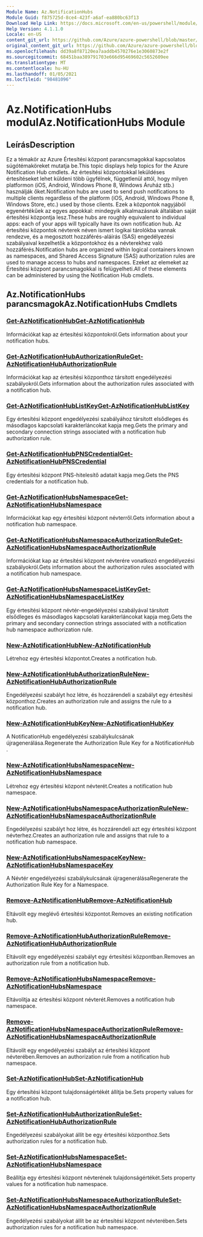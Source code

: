 ```yaml
---
Module Name: Az.NotificationHubs
Module Guid: f875725d-8ce4-423f-a6af-ea880bc63f13
Download Help Link: https://docs.microsoft.com/en-us/powershell/module/az.notificationhubs
Help Version: 4.1.1.0
Locale: en-US
content_git_url: https://github.com/Azure/azure-powershell/blob/master/src/NotificationHubs/NotificationHubs/help/Az.NotificationHubs.md
original_content_git_url: https://github.com/Azure/azure-powershell/blob/master/src/NotificationHubs/NotificationHubs/help/Az.NotificationHubs.md
ms.openlocfilehash: dd39a8f87120ea7aaddb4570276e1e3060873e2f
ms.sourcegitcommit: 68451baa389791703e666d95469602c5652609ee
ms.translationtype: MT
ms.contentlocale: hu-HU
ms.lasthandoff: 01/05/2021
ms.locfileid: "98481096"
---
```

# <span data-ttu-id="23d1b-101">Az.NotificationHubs modul</span><span class="sxs-lookup"><span data-stu-id="23d1b-101">Az.NotificationHubs Module</span></span>
## <span data-ttu-id="23d1b-102">Leírás</span><span class="sxs-lookup"><span data-stu-id="23d1b-102">Description</span></span>
<span data-ttu-id="23d1b-103">Ez a témakör az Azure Értesítési központ parancsmagokkal kapcsolatos súgótémaköreket mutatja be.</span><span class="sxs-lookup"><span data-stu-id="23d1b-103">This topic displays help topics for the Azure Notification Hub cmdlets.</span></span> <span data-ttu-id="23d1b-104">Az értesítési központokkal leküldéses értesítéseket lehet küldeni több ügyfélnek, függetlenül attól, hogy milyen platformon (iOS, Android, Windows Phone 8, Windows Áruház stb.) használják őket.</span><span class="sxs-lookup"><span data-stu-id="23d1b-104">Notification hubs are used to send push notifications to multiple clients regardless of the platform (iOS, Android, Windows Phone 8, Windows Store, etc.) used by those clients.</span></span> <span data-ttu-id="23d1b-105">Ezek a központok nagyjából egyenértékűek az egyes appokkal: mindegyik alkalmazásnak általában saját értesítési központja lesz.</span><span class="sxs-lookup"><span data-stu-id="23d1b-105">These hubs are roughly equivalent to individual apps: each of your apps will typically have its own notification hub.</span></span> <span data-ttu-id="23d1b-106">Az értesítési központok névterek néven ismert logikai tárolókba vannak rendezve, és a megosztott hozzáférés-aláírás (SAS) engedélyezési szabályaival kezelhetők a központokhoz és a névterekhez való hozzáférés.</span><span class="sxs-lookup"><span data-stu-id="23d1b-106">Notification hubs are organized within logical containers known as namespaces, and Shared Access Signature (SAS) authorization rules are used to manage access to hubs and namespaces.</span></span> <span data-ttu-id="23d1b-107">Ezeket az elemeket az Értesítési központ parancsmagokkal is felügyelheti.</span><span class="sxs-lookup"><span data-stu-id="23d1b-107">All of these elements can be administered by using the Notification Hub cmdlets.</span></span>

## <span data-ttu-id="23d1b-108">Az.NotificationHubs parancsmagok</span><span class="sxs-lookup"><span data-stu-id="23d1b-108">Az.NotificationHubs Cmdlets</span></span>
### [<span data-ttu-id="23d1b-109">Get-AzNotificationHub</span><span class="sxs-lookup"><span data-stu-id="23d1b-109">Get-AzNotificationHub</span></span>](Get-AzNotificationHub.md)
<span data-ttu-id="23d1b-110">Információkat kap az értesítési központokról.</span><span class="sxs-lookup"><span data-stu-id="23d1b-110">Gets information about your notification hubs.</span></span>

### [<span data-ttu-id="23d1b-111">Get-AzNotificationHubAuthorizationRule</span><span class="sxs-lookup"><span data-stu-id="23d1b-111">Get-AzNotificationHubAuthorizationRule</span></span>](Get-AzNotificationHubAuthorizationRule.md)
<span data-ttu-id="23d1b-112">Információkat kap az értesítési központhoz társított engedélyezési szabályokról.</span><span class="sxs-lookup"><span data-stu-id="23d1b-112">Gets information about the authorization rules associated with a notification hub.</span></span>

### [<span data-ttu-id="23d1b-113">Get-AzNotificationHubListKey</span><span class="sxs-lookup"><span data-stu-id="23d1b-113">Get-AzNotificationHubListKey</span></span>](Get-AzNotificationHubListKey.md)
<span data-ttu-id="23d1b-114">Egy értesítési központ engedélyezési szabályához társított elsődleges és másodlagos kapcsolati karakterláncokat kapja meg.</span><span class="sxs-lookup"><span data-stu-id="23d1b-114">Gets the primary and secondary connection strings associated with a notification hub authorization rule.</span></span>

### [<span data-ttu-id="23d1b-115">Get-AzNotificationHubPNSCredential</span><span class="sxs-lookup"><span data-stu-id="23d1b-115">Get-AzNotificationHubPNSCredential</span></span>](Get-AzNotificationHubPNSCredential.md)
<span data-ttu-id="23d1b-116">Egy értesítési központ PNS-hitelesítő adatait kapja meg.</span><span class="sxs-lookup"><span data-stu-id="23d1b-116">Gets the PNS credentials for a notification hub.</span></span>

### [<span data-ttu-id="23d1b-117">Get-AzNotificationHubsNamespace</span><span class="sxs-lookup"><span data-stu-id="23d1b-117">Get-AzNotificationHubsNamespace</span></span>](Get-AzNotificationHubsNamespace.md)
<span data-ttu-id="23d1b-118">Információkat kap egy értesítési központ névterről.</span><span class="sxs-lookup"><span data-stu-id="23d1b-118">Gets information about a notification hub namespace.</span></span>

### [<span data-ttu-id="23d1b-119">Get-AzNotificationHubsNamespaceAuthorizationRule</span><span class="sxs-lookup"><span data-stu-id="23d1b-119">Get-AzNotificationHubsNamespaceAuthorizationRule</span></span>](Get-AzNotificationHubsNamespaceAuthorizationRule.md)
<span data-ttu-id="23d1b-120">Információkat kap az értesítési központ névterére vonatkozó engedélyezési szabályokról.</span><span class="sxs-lookup"><span data-stu-id="23d1b-120">Gets information about the authorization rules associated with a notification hub namespace.</span></span>

### [<span data-ttu-id="23d1b-121">Get-AzNotificationHubsNamespaceListKey</span><span class="sxs-lookup"><span data-stu-id="23d1b-121">Get-AzNotificationHubsNamespaceListKey</span></span>](Get-AzNotificationHubsNamespaceListKey.md)
<span data-ttu-id="23d1b-122">Egy értesítési központ névtér-engedélyezési szabályával társított elsődleges és másodlagos kapcsolati karakterláncokat kapja meg.</span><span class="sxs-lookup"><span data-stu-id="23d1b-122">Gets the primary and secondary connection strings associated with a notification hub namespace authorization rule.</span></span>

### [<span data-ttu-id="23d1b-123">New-AzNotificationHub</span><span class="sxs-lookup"><span data-stu-id="23d1b-123">New-AzNotificationHub</span></span>](New-AzNotificationHub.md)
<span data-ttu-id="23d1b-124">Létrehoz egy értesítési központot.</span><span class="sxs-lookup"><span data-stu-id="23d1b-124">Creates a notification hub.</span></span>

### [<span data-ttu-id="23d1b-125">New-AzNotificationHubAuthorizationRule</span><span class="sxs-lookup"><span data-stu-id="23d1b-125">New-AzNotificationHubAuthorizationRule</span></span>](New-AzNotificationHubAuthorizationRule.md)
<span data-ttu-id="23d1b-126">Engedélyezési szabályt hoz létre, és hozzárendeli a szabályt egy értesítési központhoz.</span><span class="sxs-lookup"><span data-stu-id="23d1b-126">Creates an authorization rule and assigns the rule to a notification hub.</span></span>

### [<span data-ttu-id="23d1b-127">New-AzNotificationHubKey</span><span class="sxs-lookup"><span data-stu-id="23d1b-127">New-AzNotificationHubKey</span></span>](New-AzNotificationHubKey.md)
<span data-ttu-id="23d1b-128">A NotificationHub engedélyezési szabálykulcsának újragenerálása.</span><span class="sxs-lookup"><span data-stu-id="23d1b-128">Regenerate the Authorization Rule Key for a NotificationHub .</span></span>

### [<span data-ttu-id="23d1b-129">New-AzNotificationHubsNamespace</span><span class="sxs-lookup"><span data-stu-id="23d1b-129">New-AzNotificationHubsNamespace</span></span>](New-AzNotificationHubsNamespace.md)
<span data-ttu-id="23d1b-130">Létrehoz egy értesítési központ névterét.</span><span class="sxs-lookup"><span data-stu-id="23d1b-130">Creates a notification hub namespace.</span></span>

### [<span data-ttu-id="23d1b-131">New-AzNotificationHubsNamespaceAuthorizationRule</span><span class="sxs-lookup"><span data-stu-id="23d1b-131">New-AzNotificationHubsNamespaceAuthorizationRule</span></span>](New-AzNotificationHubsNamespaceAuthorizationRule.md)
<span data-ttu-id="23d1b-132">Engedélyezési szabályt hoz létre, és hozzárendeli azt egy értesítési központ névterhez.</span><span class="sxs-lookup"><span data-stu-id="23d1b-132">Creates an authorization rule and assigns that rule to a notification hub namespace.</span></span>

### [<span data-ttu-id="23d1b-133">New-AzNotificationHubsNamespaceKey</span><span class="sxs-lookup"><span data-stu-id="23d1b-133">New-AzNotificationHubsNamespaceKey</span></span>](New-AzNotificationHubsNamespaceKey.md)
<span data-ttu-id="23d1b-134">A Névtér engedélyezési szabálykulcsának újragenerálása</span><span class="sxs-lookup"><span data-stu-id="23d1b-134">Regenerate the Authorization Rule Key for a Namespace.</span></span>

### [<span data-ttu-id="23d1b-135">Remove-AzNotificationHub</span><span class="sxs-lookup"><span data-stu-id="23d1b-135">Remove-AzNotificationHub</span></span>](Remove-AzNotificationHub.md)
<span data-ttu-id="23d1b-136">Eltávolít egy meglévő értesítési központot.</span><span class="sxs-lookup"><span data-stu-id="23d1b-136">Removes an existing notification hub.</span></span>

### [<span data-ttu-id="23d1b-137">Remove-AzNotificationHubAuthorizationRule</span><span class="sxs-lookup"><span data-stu-id="23d1b-137">Remove-AzNotificationHubAuthorizationRule</span></span>](Remove-AzNotificationHubAuthorizationRule.md)
<span data-ttu-id="23d1b-138">Eltávolít egy engedélyezési szabályt egy értesítési központban.</span><span class="sxs-lookup"><span data-stu-id="23d1b-138">Removes an authorization rule from a notification hub.</span></span>

### [<span data-ttu-id="23d1b-139">Remove-AzNotificationHubsNamespace</span><span class="sxs-lookup"><span data-stu-id="23d1b-139">Remove-AzNotificationHubsNamespace</span></span>](Remove-AzNotificationHubsNamespace.md)
<span data-ttu-id="23d1b-140">Eltávolítja az értesítési központ névterét.</span><span class="sxs-lookup"><span data-stu-id="23d1b-140">Removes a notification hub namespace.</span></span>

### [<span data-ttu-id="23d1b-141">Remove-AzNotificationHubsNamespaceAuthorizationRule</span><span class="sxs-lookup"><span data-stu-id="23d1b-141">Remove-AzNotificationHubsNamespaceAuthorizationRule</span></span>](Remove-AzNotificationHubsNamespaceAuthorizationRule.md)
<span data-ttu-id="23d1b-142">Eltávolít egy engedélyezési szabályt az értesítési központ névterében.</span><span class="sxs-lookup"><span data-stu-id="23d1b-142">Removes an authorization rule from a notification hub namespace.</span></span>

### [<span data-ttu-id="23d1b-143">Set-AzNotificationHub</span><span class="sxs-lookup"><span data-stu-id="23d1b-143">Set-AzNotificationHub</span></span>](Set-AzNotificationHub.md)
<span data-ttu-id="23d1b-144">Egy értesítési központ tulajdonságértékét állítja be.</span><span class="sxs-lookup"><span data-stu-id="23d1b-144">Sets property values for a notification hub.</span></span>

### [<span data-ttu-id="23d1b-145">Set-AzNotificationHubAuthorizationRule</span><span class="sxs-lookup"><span data-stu-id="23d1b-145">Set-AzNotificationHubAuthorizationRule</span></span>](Set-AzNotificationHubAuthorizationRule.md)
<span data-ttu-id="23d1b-146">Engedélyezési szabályokat állít be egy értesítési központhoz.</span><span class="sxs-lookup"><span data-stu-id="23d1b-146">Sets authorization rules for a notification hub.</span></span>

### [<span data-ttu-id="23d1b-147">Set-AzNotificationHubsNamespace</span><span class="sxs-lookup"><span data-stu-id="23d1b-147">Set-AzNotificationHubsNamespace</span></span>](Set-AzNotificationHubsNamespace.md)
<span data-ttu-id="23d1b-148">Beállítja egy értesítési központ névterének tulajdonságértékét.</span><span class="sxs-lookup"><span data-stu-id="23d1b-148">Sets property values for a notification hub namespace.</span></span>

### [<span data-ttu-id="23d1b-149">Set-AzNotificationHubsNamespaceAuthorizationRule</span><span class="sxs-lookup"><span data-stu-id="23d1b-149">Set-AzNotificationHubsNamespaceAuthorizationRule</span></span>](Set-AzNotificationHubsNamespaceAuthorizationRule.md)
<span data-ttu-id="23d1b-150">Engedélyezési szabályokat állít be az értesítési központ névterében.</span><span class="sxs-lookup"><span data-stu-id="23d1b-150">Sets authorization rules for a notification hub namespace.</span></span>

